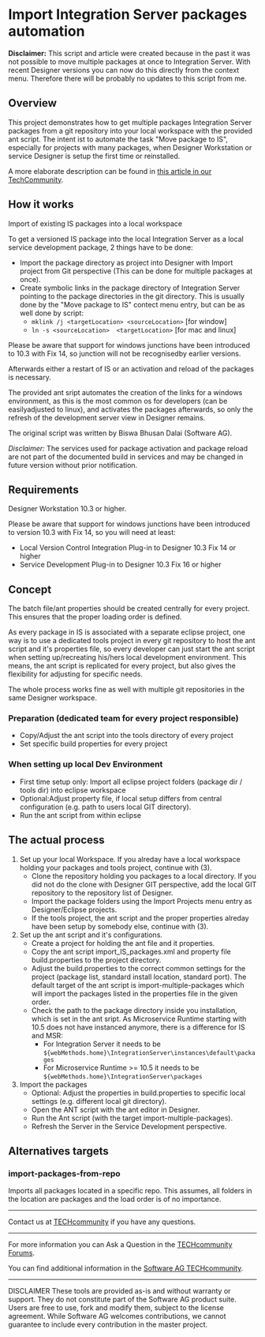 # Import Integration Server packages automation

**Disclaimer:** This script and article were created because in the past it was not possible to move multiple packages at once to Integration Server. With recent Designer versions you can now do this directly from the context menu. Therefore there will be probably no updates to this script from me.

## Overview

This project demonstrates how to get multiple packages Integration Server packages from a git repository into your local workspace with the provided ant script. The intent ist to automate the task "Move package to IS", especially for projects with many packages, when Designer Workstation or service Designer is setup the first time or reinstalled.

A more elaborate description can be found in [this article in our TechCommunity](http://techcommunity.softwareag.com/pwiki/-/wiki/Main/How+to+automate+package+import+to+a+local+Integration+Server).

## How it works

Import of existing IS packages into a local workspace

To get a versioned IS package into the local Integration Server as a local service development package, 2 things have to be done:

* Import the package directory as project into Designer with Import project from Git perspective (This can be done for multiple packages at once).
* Create symbolic links in the package directory of Integration Server pointing to the package directories in the git directory. This is usually done by the "Move package to IS" contect menu entry, but can be as well done by script:
   * `mklink /j <targetLocation> <sourceLocation>`  [for window]
   * `ln -s <sourceLocation>  <targetLocation>` [for mac and linux]

Please be aware that support for windows junctions have been introduced to 10.3 with Fix 14, so junction will not be recognisedby earlier versions.
   
Afterwards either a restart of IS or an activation and reload of the packages is necessary.

The provided ant sript automates the creation of the links for a windows environment, as this is the most common os for developers (can be easilyadjusted to linux), and activates the packages afterwards, so only the refresh of the development server view in Designer remains.

The original script was written by Biswa Bhusan Dalai (Software AG).

*Disclaimer:* The services used for package activation and package reload are not part of the documented build in services and may be changed in future version without prior notification.

## Requirements

Designer Workstation 10.3 or higher.

Please be aware that support for windows junctions have been introduced to version 10.3 with Fix 14, so you will need at least:

* Local Version Control Integration Plug-in to Designer 10.3 Fix 14 or higher
* Service Development Plug-in to Designer 10.3 Fix 16 or higher


## Concept

The batch file/ant properties should be created centrally for every project. This ensures that the proper loading order is defined.

As every package in IS is associated with a separate eclipse project, one way is to use a dedicated tools project in every git repository to host the ant script and it's properties file, so every developer can just start the ant script when setting up/recreating his/hers local development environment. This means, the ant script is replicated for every project, but also gives the flexibility for adjusting for specific needs. 

The whole process works fine as well with multiple git repositories in the same Designer workspace.

### Preparation (dedicated team for every project responsible)

* Copy/Adjust the ant script into the tools directory of every project
* Set specific build properties for every project

### When setting up local Dev Environment

* First time setup only: Import all eclipse project folders (package dir / tools dir) into eclipse workspace
* Optional:Adjust property file, if local setup differs from central configuration (e.g. path to users local GIT directory).
* Run the ant script from within eclipse


## The actual process

1. Set up your local Workspace. If you alreday have a local workspace holding your packages and tools project, continue with (3).
   * Clone the repository holding you packages to a local directory. If you did not do the clone with Designer GIT perspective, add the local GIT repository to the repository list of Designer.
   * Import the package folders using the Import Projects menu entry as Designer/Eclipse projects.
   * If the tools project, the ant script and the proper properties alreday have been setup by somebody else, continue with (3).
2. Set up the ant script and it's configurations.
   * Create a project for holding the ant file and it properties.
   * Copy the ant script import_IS_packages.xml and property file build.properties to the project directory.
   * Adjust the build.properties to the correct common settings for the project (package list, standard install location, standard port). The default target of the ant script is import-multiple-packages which will import the packages listed in the properties file in the given order.
   * Check the path to the package directory inside you installation, which is set in the ant sript. As Microservice Runtime starting with 10.5 does not have instanced anymore, there is a difference for IS and MSR:
     * For Integration Server it needs to be `${webMethods.home}\IntegrationServer\instances\default\packages`
     * For Microservice Runtime >= 10.5 it needs to be `${webMethods.home}\IntegrationServer\packages`
3. Import the packages
   * Optional: Adjust the properties in build.properties to specific local settings (e.g. different local git directory). 
   * Open the ANT script with the ant editor in Designer.
   * Run the Ant script (with the target import-multiple-packages).
   * Refresh the Server in the Service Development perspective.

## Alternatives targets 

### import-packages-from-repo

Imports all packages located in a specific repo. This assumes, all folders in the location are packages and the load order is of no importance.

   
_______________
Contact us at [TECHcommunity](mailto:technologycommunity@softwareag.com?subject=Github/SoftwareAG) if you have any questions.
_______________
For more information you can Ask a Question in the [TECHcommunity Forums](http://techcommunity.softwareag.com/home/-/product/name/command-central).

You can find additional information in the [Software AG TECHcommunity](http://tech.forums.softwareag.com/techjforum/forums/list.page?product=command-central).
_______________
DISCLAIMER
These tools are provided as-is and without warranty or support. They do not constitute part of the Software AG product suite. Users are free to use, fork and modify them, subject to the license agreement. While Software AG welcomes contributions, we cannot guarantee to include every contribution in the master project.

